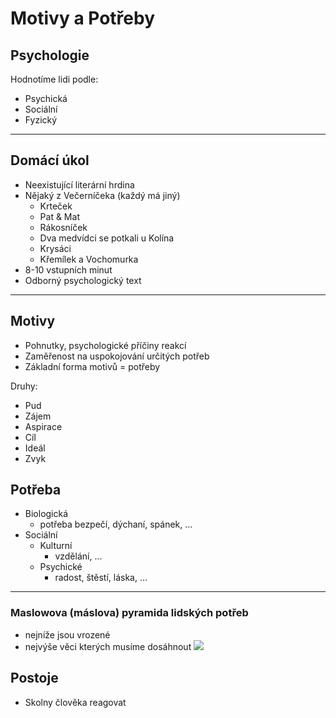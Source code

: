 # Motivy a Potřeby

## Psychologie

Hodnotíme lidi podle:

- Psychická
- Sociální
- Fyzický

--- 

## Domácí úkol

- Neexistující literární hrdina
- Nějaký z Večerníčeka (každý má jiný)
  - Krteček
  - Pat & Mat
  - Rákosníček
  - Dva medvídci se potkali u Kolína
  - Krysáci
  - Křemílek a Vochomurka
- 8-10 vstupních minut
- Odborný psychologický text

---

## Motivy

- Pohnutky, psychologické příčiny reakcí
- Zaměřenost na uspokojování určitých potřeb
- Základní forma motivů = potřeby

Druhy:
- Pud
- Zájem
- Aspirace
- Cíl
- Ideál
- Zvyk

## Potřeba

- Biologická
  - potřeba bezpečí, dýchaní, spánek, ...
- Sociální
  - Kulturní
    - vzdělání, ...
  - Psychické
    - radost, štěstí, láska, ...

---

### Maslowova (máslova) pyramida lidských potřeb
- nejníže jsou vrozené
- nejvýše věci kterých musíme dosáhnout
![](https://www.mentem.cz/static-155/uploads/blog/illustrations/maslowCZ.png)

## Postoje

- Skolny člověka reagovat